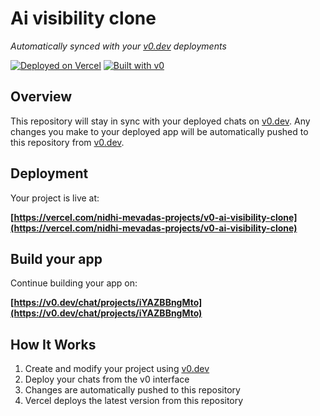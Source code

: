 # Ai visibility clone

*Automatically synced with your [v0.dev](https://v0.dev) deployments*

[![Deployed on Vercel](https://img.shields.io/badge/Deployed%20on-Vercel-black?style=for-the-badge&logo=vercel)](https://vercel.com/nidhi-mevadas-projects/v0-ai-visibility-clone)
[![Built with v0](https://img.shields.io/badge/Built%20with-v0.dev-black?style=for-the-badge)](https://v0.dev/chat/projects/iYAZBBngMto)

## Overview

This repository will stay in sync with your deployed chats on [v0.dev](https://v0.dev).
Any changes you make to your deployed app will be automatically pushed to this repository from [v0.dev](https://v0.dev).

## Deployment

Your project is live at:

**[https://vercel.com/nidhi-mevadas-projects/v0-ai-visibility-clone](https://vercel.com/nidhi-mevadas-projects/v0-ai-visibility-clone)**

## Build your app

Continue building your app on:

**[https://v0.dev/chat/projects/iYAZBBngMto](https://v0.dev/chat/projects/iYAZBBngMto)**

## How It Works

1. Create and modify your project using [v0.dev](https://v0.dev)
2. Deploy your chats from the v0 interface
3. Changes are automatically pushed to this repository
4. Vercel deploys the latest version from this repository
